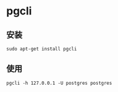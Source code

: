 # pgcli

## 安装

```shell
sudo apt-get install pgcli
```
## 使用
```shell
pgcli -h 127.0.0.1 -U postgres postgres
```
